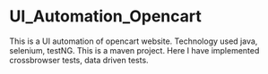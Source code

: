 # UI_Automation_Opencart
This is a UI automation of opencart website. Technology used java, selenium, testNG. This is a maven project.
Here I have implemented crossbrowser tests, data driven tests.
